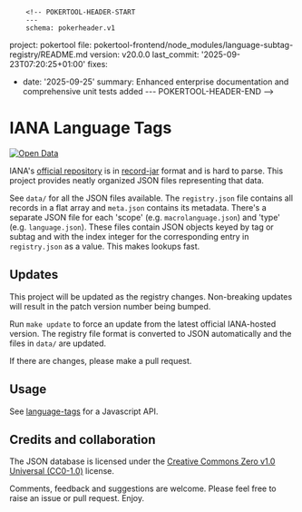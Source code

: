         <!-- POKERTOOL-HEADER-START
        ---
        schema: pokerheader.v1
project: pokertool
file: pokertool-frontend/node_modules/language-subtag-registry/README.md
version: v20.0.0
last_commit: '2025-09-23T07:20:25+01:00'
fixes:
- date: '2025-09-25'
  summary: Enhanced enterprise documentation and comprehensive unit tests added
        ---
        POKERTOOL-HEADER-END -->
# IANA Language Tags #

[![Open Data](https://assets.okfn.org/images/ok_buttons/od_80x15_blue.png)](http://opendefinition.org/)

IANA's [official repository](http://www.iana.org/assignments/language-subtag-registry/language-subtag-registry) is in [record-jar](http://www.inter-locale.com/ID/draft-phillips-record-jar-01.html) format and is hard to parse. This project provides neatly organized JSON files representing that data.

See `data/` for all the JSON files available. The `registry.json` file contains all records in a flat array and `meta.json` contains its metadata. There's a separate JSON file for each 'scope' (e.g. `macrolanguage.json`) and 'type' (e.g. `language.json`). These files contain JSON objects keyed by tag or subtag and with the index integer for the corresponding entry in `registry.json` as a value. This makes lookups fast.

## Updates ##

This project will be updated as the registry changes. Non-breaking updates will result in the patch version number being bumped.

Run `make update` to force an update from the latest official IANA-hosted version. The registry file format is converted to JSON automatically and the files in `data/` are updated.

If there are changes, please make a pull request.

## Usage ##

See [language-tags](https://github.com/mattcg/language-tags) for a Javascript API.

## Credits and collaboration ##

The JSON database is licensed under the [Creative Commons Zero v1.0 Universal (CC0-1.0)](https://creativecommons.org/publicdomain/zero/1.0/legalcode) license.

Comments, feedback and suggestions are welcome. Please feel free to raise an issue or pull request. Enjoy.
